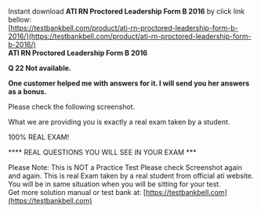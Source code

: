 Instant download **ATI RN Proctored Leadership Form B 2016** by click link bellow:  
[https://testbankbell.com/product/ati-rn-proctored-leadership-form-b-2016/](https://testbankbell.com/product/ati-rn-proctored-leadership-form-b-2016/)  
**ATI RN Proctored Leadership Form B 2016**

**Q 22 Not available.**

**One customer helped me with answers for it. I will send you her answers as a bonus.**

Please check the following screenshot.

What we are providing you is exactly a real exam taken by a student.

100% REAL EXAM!

\*\*\*\* REAL QUESTIONS YOU WILL SEE IN YOUR EXAM \*\*\*

Please Note:
This is NOT a Practice Test
Please check Screenshot again and again.
This is real Exam taken by a real student from official ati website.
You will be in same situation when you will be sitting for your test.  
 Get more solution manual or test bank at: [https://testbankbell.com](https://testbankbell.com)
